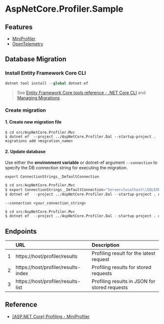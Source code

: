 # AspNetCore.Profiler.Sample

## Features

- [MiniProfiler](https://github.com/MiniProfiler)
- [OpenTelemetry](https://github.com/open-telemetry)


## Database Migration

### Install Entity Framework Core CLI

```s
dotnet tool install --global dotnet-ef
```

> See [Entity Framework Core tools reference - .NET Core CLI](https://learn.microsoft.com/en-us/ef/core/cli/dotnet#installing-the-tools) and [Managing Migrations](https://learn.microsoft.com/en-us/ef/core/managing-schemas/migrations/managing?tabs=dotnet-core-cli)


### Create migration

#### 1. Create new migration file

```
$ cd src/AspNetCore.Profiler.Mvc
$ dotnet ef  --project ../AspNetCore.Profiler.Dal --startup-project . migrations add <migration_name>
```

#### 2. Update database

Use either the **environment variable** or dotnet-ef argument `--connection` to specify the DB connection string for executing the migration. 


`export ConnectionStrings__DefaultConnection`

```s
$ cd src/AspNetCore.Profiler.Mvc
$ export ConnectionStrings__DefaultConnection="Server=localhost\\SQLEXPRESS;Database=demo;Trusted_Connection=True;TrustServerCertificate=True;"
$ dotnet ef  --project ../AspNetCore.Profiler.Dal --startup-project . database update
```

`--connection <your_connection_string>`

```s
$ cd src/AspNetCore.Profiler.Mvc
$ dotnet ef  --project ../AspNetCore.Profiler.Dal --startup-project . database update --connection "Server=localhost\\SQLEXPRESS;Database=demo;Trusted_Connection=True;TrustServerCertificate=True;"
```

## Endpoints

|   | URL | Description |
|:-:|:----|:------------|
| 1 | https://host/profiler/results       | Profiling result for the latest request |
| 2 | https://host/profiler/results-index | Profiling results for stored requests |
| 3 | https://host/profiler/results-list  | Profiling results in JSON for stored requests |


## Reference

- [[ASP.NET Core] Profiling - MiniProfiler](https://karatejb.blogspot.com/2020/04/aspnet-core-profiling-miniprofiler.html)

